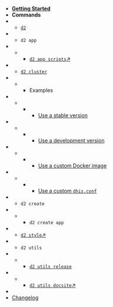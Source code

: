 -   [**Getting Started**](getting-started)
-   **Commands**
-   -   [`d2`](commands/d2)
-   -   `d2 app`
-   -   -   [`d2 app scripts`↗️](https://platform.dhis2.nu/#/scripts ':ignore')
-   -   [`d2 cluster`](commands/d2-cluster)
-   -   -   Examples
-   -   -   -   [Use a stable version](recipes/stable)
-   -   -   -   [Use a development version](recipes/development)
-   -   -   -   [Use a custom Docker image](recipes/custom-image)
-   -   -   -   [Use a custom `dhis.conf`](recipes/custom-dhis-config)
-   -   `d2 create`
-   -   -   `d2 create app`
-   -   [`d2 style`↗️](https://cli-style.dhis2.nu ':ignore')
-   -   `d2 utils`
-   -   -   [`d2 utils release`](commands/d2-utils-release)
-   -   -   [`d2 utils docsite`↗️](https://cli-utils-docsite.dhis2.nu ':ignore')
-   &nbsp;
-   [Changelog](CHANGELOG)
